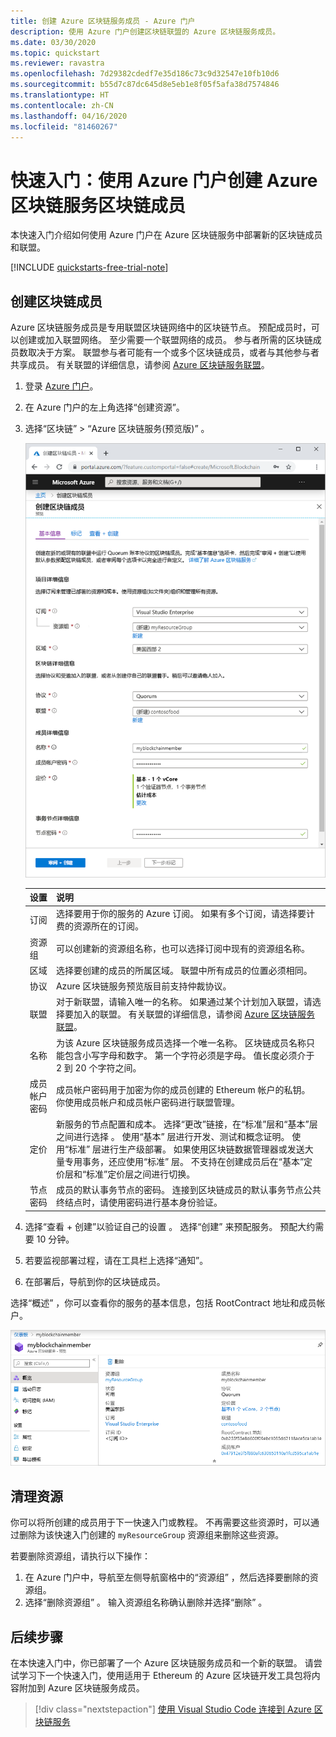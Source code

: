 ```yaml
---
title: 创建 Azure 区块链服务成员 - Azure 门户
description: 使用 Azure 门户创建区块链联盟的 Azure 区块链服务成员。
ms.date: 03/30/2020
ms.topic: quickstart
ms.reviewer: ravastra
ms.openlocfilehash: 7d29382cdedf7e35d186c73c9d32547e10fb10d6
ms.sourcegitcommit: b55d7c87dc645d8e5eb1e8f05f5afa38d7574846
ms.translationtype: HT
ms.contentlocale: zh-CN
ms.lasthandoff: 04/16/2020
ms.locfileid: "81460267"
---
```

# <a name="quickstart-create-an-azure-blockchain-service-blockchain-member-using-the-azure-portal"></a>快速入门：使用 Azure 门户创建 Azure 区块链服务区块链成员

本快速入门介绍如何使用 Azure 门户在 Azure 区块链服务中部署新的区块链成员和联盟。

[!INCLUDE [quickstarts-free-trial-note](../../../includes/quickstarts-free-trial-note.md)]

## <a name="create-a-blockchain-member"></a>创建区块链成员

Azure 区块链服务成员是专用联盟区块链网络中的区块链节点。 预配成员时，可以创建或加入联盟网络。 至少需要一个联盟网络的成员。 参与者所需的区块链成员数取决于方案。 联盟参与者可能有一个或多个区块链成员，或者与其他参与者共享成员。 有关联盟的详细信息，请参阅 [Azure 区块链服务联盟](consortium.md)。

1. 登录 [Azure 门户](https://portal.azure.com)。
1. 在 Azure 门户的左上角选择“创建资源”。 
1. 选择“区块链” > “Azure 区块链服务(预览版)”   。

    ![创建服务](./media/create-member/create-member.png)

    设置 | 说明
    --------|------------
    订阅 | 选择要用于你的服务的 Azure 订阅。 如果有多个订阅，请选择要计费的资源所在的订阅。
    资源组 | 可以创建新的资源组名称，也可以选择订阅中现有的资源组名称。
    区域 | 选择要创建的成员的所属区域。 联盟中所有成员的位置必须相同。
    协议 | Azure 区块链服务预览版目前支持仲裁协议。
    联盟 | 对于新联盟，请输入唯一的名称。 如果通过某个计划加入联盟，请选择要加入的联盟。 有关联盟的详细信息，请参阅 [Azure 区块链服务联盟](consortium.md)。
    名称 | 为该 Azure 区块链服务成员选择一个唯一名称。 区块链成员名称只能包含小写字母和数字。 第一个字符必须是字母。 值长度必须介于 2 到 20 个字符之间。
    成员帐户密码 | 成员帐户密码用于加密为你的成员创建的 Ethereum 帐户的私钥。 你使用成员帐户和成员帐户密码进行联盟管理。
    定价 | 新服务的节点配置和成本。 选择“更改”链接，在“标准”层和“基本”层之间进行选择    。 使用“基本”  层进行开发、测试和概念证明。 使用“标准”  层进行生产级部署。 如果使用区块链数据管理器或发送大量专用事务，还应使用“标准”  层。 不支持在创建成员后在“基本”定价层和“标准”定价层之间进行切换。
    节点密码 | 成员的默认事务节点的密码。 连接到区块链成员的默认事务节点公共终结点时，请使用密码进行基本身份验证。

1. 选择“查看 + 创建”以验证自己的设置  。 选择“创建”  来预配服务。 预配大约需要 10 分钟。
1. 若要监视部署过程，请在工具栏上选择“通知”。 
1. 在部署后，导航到你的区块链成员。

选择“概述”  ，你可以查看你的服务的基本信息，包括 RootContract 地址和成员帐户。

![区块链成员概述](./media/create-member/overview.png)

## <a name="clean-up-resources"></a>清理资源

你可以将所创建的成员用于下一快速入门或教程。 不再需要这些资源时，可以通过删除为该快速入门创建的 `myResourceGroup` 资源组来删除这些资源。

若要删除资源组，请执行以下操作：

1. 在 Azure 门户中，导航至左侧导航窗格中的“资源组”  ，然后选择要删除的资源组。
2. 选择“删除资源组”  。 输入资源组名称确认删除并选择“删除”  。

## <a name="next-steps"></a>后续步骤

在本快速入门中，你已部署了一个 Azure 区块链服务成员和一个新的联盟。 请尝试学习下一个快速入门，使用适用于 Ethereum 的 Azure 区块链开发工具包将内容附加到 Azure 区块链服务成员。

> [!div class="nextstepaction"]
> [使用 Visual Studio Code 连接到 Azure 区块链服务](connect-vscode.md)
